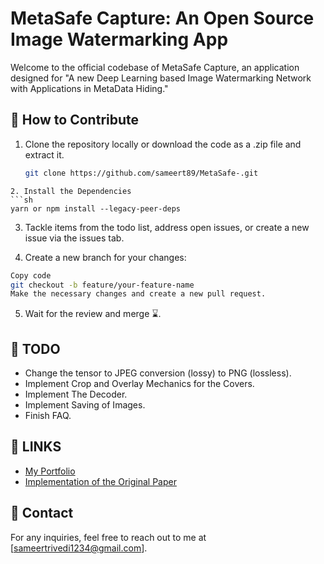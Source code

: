 # MetaSafe Capture: An Open Source Image Watermarking App

Welcome to the official codebase of MetaSafe Capture, an application designed for "A new Deep Learning based Image Watermarking Network with Applications in MetaData Hiding."

## 🚀 How to Contribute

1. Clone the repository locally or download the code as a .zip file and extract it.

   ```sh
   git clone https://github.com/sameert89/MetaSafe-.git
   ```

````
2. Install the Dependencies
```sh
yarn or npm install --legacy-peer-deps
````

3. Tackle items from the todo list, address open issues, or create a new issue via the issues tab.

4. Create a new branch for your changes:

```sh
Copy code
git checkout -b feature/your-feature-name
Make the necessary changes and create a new pull request.
```

5. Wait for the review and merge ⌛.

## 📝 TODO

- Change the tensor to JPEG conversion (lossy) to PNG (lossless).
- Implement Crop and Overlay Mechanics for the Covers.
- Implement The Decoder.
- Implement Saving of Images.
- Finish FAQ.

## 🔗 LINKS

- [My Portfolio](https://digital-dexterity.onrender.com)
- [Implementation of the Original Paper]()

## 📣 Contact

For any inquiries, feel free to reach out to me at [sameertrivedi1234@gmail.com].
